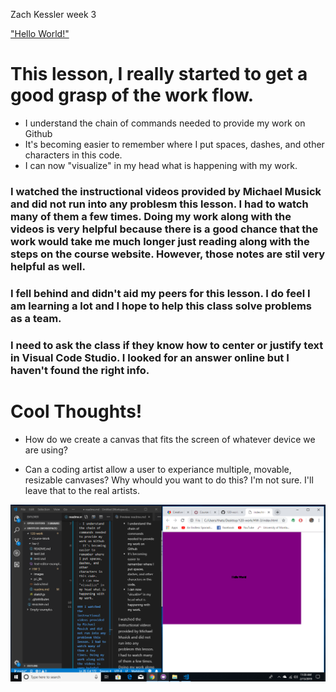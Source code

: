 Zach Kessler week 3

["Hello World!"](https://thatstickysmell.github.io/120-work/HW-3/)

# This lesson, I really started to get a good grasp of the work flow.

 - I understand the chain of commands needed to provide my work on Github
 - It's becoming easier to remember where I put spaces, dashes, and other characters in this code.
 - I can now "visualize" in my head what is happening with my work. 

### I watched the instructional videos provided by Michael Musick and did not run into any problesm this lesson. I had to watch many of them a few times. Doing my work along with the videos is very helpful because there is a good chance that the work would take me much longer just reading along with the steps on the course website. However, those notes are stil very helpful as well. 

### I fell behind and didn't aid my peers for this lesson. I do feel I am learning a lot and I hope to help this class solve problems as a team. 

### I need to ask the class if they know how to center or justify text in Visual Code Studio. I looked for an answer online but I haven't found the right info. 

# Cool Thoughts!
- How do we create a canvas that fits the screen of whatever device we are using?

- Can a coding artist allow a user to experiance multiple, movable, resizable canvases? Why whould you want to do this? I'm not sure. I'll leave that to the real artists. 

![HW3-image](images/HW3-image.png)